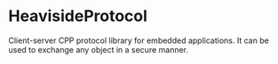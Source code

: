 # HeavisideProtocol
Client-server CPP protocol library for embedded applications. It can be used to exchange any object in a secure manner.
